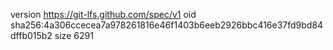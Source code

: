 version https://git-lfs.github.com/spec/v1
oid sha256:4a306ccecea7a978261816e46f1403b6eeb2926bbc416e37fd9bd84dffb015b2
size 6291
